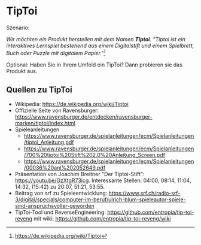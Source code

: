 # TipToi
Szenario:

_Wir möchten ein Produkt herstellen mit dem Namen **Tiptoi**. "Tiptoi ist ein interaktives Lernspiel bestehend aus einem Digitalstift und einem Spielbrett, Buch oder Puzzle mit digitalem Papier."[^1]_

<!--

## Fragen für die Einzelarbeit
Aufwand: 2 [Pomodoros](https://de.wikipedia.org/wiki/Pomodoro-Technik).
- [ ] Wer sind die Benutzer von TipToi?
- [ ] Aus welchen Anwendungen besteht TipToi?
- [ ] Welche Anwendungsfälle haben die Anwendungen von TipToi?
- [ ] Welche Software und Infrastruktur, vermuten Sie, benötigt Ravensburger um TipToi-Spiele zu erstellen? 
-->

Optional: Haben Sie in Ihrem Umfeld ein TipToi? Dann probieren sie das Produkt aus.

## Quellen zu TipToi
- Wikipedia: https://de.wikipedia.org/wiki/Tiptoi
- Offizielle Seite von Ravensburger: https://www.ravensburger.de/entdecken/ravensburger-marken/tiptoi/index.html
- Spieleanleitungen
  - https://www.ravensburger.de/spielanleitungen/ecm/Spielanleitungen/tiptoi_Anleitung.pdf
  - https://www.ravensburger.de/spielanleitungen/ecm/Spielanleitungen/700%20tiptoi%20Stift%202.0%20Anleitung_Screen.pdf
  - https://www.ravensburger.de/spielanleitungen/ecm/Spielanleitungen/00036%20anl%202052649.pdf
- Präsentation von Joachim Breitner "Der Tiptoi-Stift": https://youtu.be/GzXtgR73icg. Interessante Stellen: 04:00, 08:14, 11:04, 14:32, (15:42) zu 20:07, 51:21, 53:55. 
- Beitrag von srf zu Spieleentwicklung: https://www.srf.ch/radio-srf-3/digital/specials/computer-im-beruf/ulrich-blum-spieleautor-spiele-sind-anspruchsvoller-geworden
- TipToi-Tool und ReverseEngineering: https://github.com/entropia/tip-toi-reveng mit wiki: https://github.com/entropia/tip-toi-reveng/wiki

[^1]: https://de.wikipedia.org/wiki/Tiptoi
